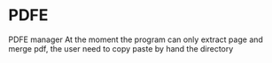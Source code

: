 # PDFE
PDFE manager
At the moment the program can only extract page and merge pdf, the user need to copy paste by hand the directory
